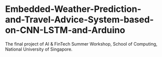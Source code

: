 # Embedded-Weather-Prediction-and-Travel-Advice-System-based-on-CNN-LSTM-and-Arduino
The final project of AI &amp; FinTech Summer Workshop, School of Computing, National University of Singapore.
